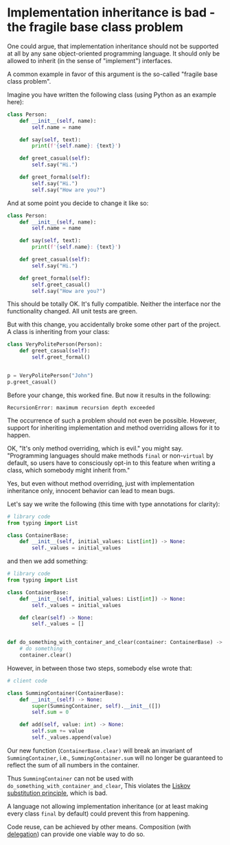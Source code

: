 # Implementation inheritance is bad - the fragile base class problem

One could argue, that implementation inheritance should not be supported at all
by any sane object-oriented programming language.
It should only be allowed to inherit (in the sense of "implement") interfaces.

A common example in favor of this argument is the so-called "fragile base class problem".

Imagine you have written the following class (using Python as an example here):

```python
class Person:
    def __init__(self, name):
        self.name = name

    def say(self, text):
        print(f'{self.name}: {text}')

    def greet_casual(self):
        self.say("Hi.")

    def greet_formal(self):
        self.say("Hi.")
        self.say("How are you?")
```

And at some point you decide to change it like so:

```python
class Person:
    def __init__(self, name):
        self.name = name

    def say(self, text):
        print(f'{self.name}: {text}')

    def greet_casual(self):
        self.say("Hi.")

    def greet_formal(self):
        self.greet_casual()
        self.say("How are you?")
```

This should be totally OK. It's fully compatible.
Neither the interface nor the functionality changed.
All unit tests are green.

But with this change, you accidentally broke some other part of the project.
A class is inheriting from your class:

```python
class VeryPolitePerson(Person):
    def greet_casual(self):
        self.greet_formal()


p = VeryPolitePerson("John")
p.greet_casual()
```

Before your change, this worked fine. But now it results in the following:

```text
RecursionError: maximum recursion depth exceeded
```

The occurrence of such a problem should not even be possible.
However, support for inheriting implementation and method overriding
allows for it to happen.

OK, "It's only method overriding, which is evil." you might say.
"Programming languages should make methods `final` or non-`virtual` by default,
so users have to consciously opt-in to this feature when writing a class,
which somebody might inherit from."

Yes, but even without method overriding,
just with implementation inheritance only,
innocent behavior can lead to mean bugs.

Let's say we write the following (this time with type annotations for clarity):

```python
# library code
from typing import List

class ContainerBase:
    def __init__(self, initial_values: List[int]) -> None:
        self._values = initial_values
```

and then we add something:

```python
# library code
from typing import List

class ContainerBase:
    def __init__(self, initial_values: List[int]) -> None:
        self._values = initial_values

    def clear(self) -> None:
        self._values = []


def do_something_with_container_and_clear(container: ContainerBase) -> None:
    # do something
    container.clear()
```

However, in between those two steps, somebody else wrote that:

```python
# client code

class SummingContainer(ContainerBase):
    def __init__(self) -> None:
        super(SummingContainer, self).__init__([])
        self.sum = 0

    def add(self, value: int) -> None:
        self.sum += value
        self._values.append(value)
```

Our new function (`ContainerBase.clear)` will break an invariant
of `SummingContainer`, i.e., `SummingContainer.sum` will no longer
be guaranteed to reflect the sum of all numbers in the container.

Thus `SummingContainer` can not be used with
`do_something_with_container_and_clear`,
This violates the [Liskov substitution principle](https://en.wikipedia.org/wiki/Liskov_substitution_principle),
which is bad.

A language not allowing implementation inheritance
(or at least making every class `final` by default)
could prevent this from happening.

Code reuse, can be achieved by other means.
Composition (with [delegation](https://en.wikipedia.org/wiki/Delegation_pattern)) can provide one viable way to do so.
